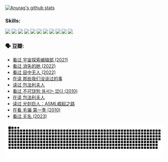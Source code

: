 
[![Anurag's github stats](https://github-readme-stats.vercel.app/api?username=w940853815)](https://github.com/anuraghazra/github-readme-stats)

### Skills:

<code><img height="32" src="https://cdn.jsdelivr.net/npm/simple-icons@v5/icons/python.svg"></code>
<code><img height="32" src="https://cdn.jsdelivr.net/npm/simple-icons@v5/icons/javascript.svg"></code>
<code><img height="32" src="https://cdn.jsdelivr.net/npm/simple-icons@v5/icons/django.svg"></code>
<code><img height="32" src="https://cdn.jsdelivr.net/npm/simple-icons@v5/icons/flask.svg"></code>
<code><img height="32" src="https://cdn.jsdelivr.net/npm/simple-icons@v5/icons/vuetify.svg"></code>
<code><img height="32" src="https://cdn.jsdelivr.net/npm/simple-icons@v5/icons/git.svg"></code>
<code><img height="32" src="https://cdn.jsdelivr.net/npm/simple-icons@v5/icons/docker.svg"></code>
<code><img height="32" src="https://cdn.jsdelivr.net/npm/simple-icons@v5/icons/postgresql.svg"></code>
<code><img height="32" src="https://cdn.jsdelivr.net/npm/simple-icons@v5/icons/elasticsearch.svg"></code>
<code><img height="32" src="https://cdn.jsdelivr.net/npm/simple-icons@v5/icons/macos.svg"></code>
<code><img height="32" src="https://cdn.jsdelivr.net/npm/simple-icons@v5/icons/linux.svg"></code>

### 🗣 豆瓣:

<!-- DOUBAN-ACTIVITIES:START -->
- [看过 宇宙探索编辑部‎ (2021)](https://www.douban.com/people/136069238/status/4303985415/?_i=89502434)
- [看过 消失的她‎ (2022)](https://www.douban.com/people/136069238/status/4303303080/?_i=89502434)
- [看过 目中无人‎ (2022)](https://www.douban.com/people/136069238/status/4302529146/?_i=89502434)
- [在读 那些我们没谈过的事](https://www.douban.com/people/136069238/status/4299558707/?_i=89502434)
- [读过 包法利夫人](https://www.douban.com/people/136069238/status/4299557101/?_i=89502434)
- [看过 不可饶恕 용서는 없다‎ (2010)](https://www.douban.com/people/136069238/status/4295155066/?_i=89502435)
- [在读 包法利夫人](https://www.douban.com/people/136069238/status/4284119119/?_i=89502435)
- [读过 光刻巨人：ASML崛起之路](https://www.douban.com/people/136069238/status/4284118319/?_i=89502435)
- [在看 毛骗 第一季‎ (2010)](https://www.douban.com/people/136069238/status/4283708106/?_i=89502435)
- [看过 无名‎ (2023)](https://www.douban.com/people/136069238/status/4280654210/?_i=89502435)
<!-- DOUBAN-ACTIVITIES:END -->


![Snake animation](https://raw.githubusercontent.com/w940853815/w940853815/output/github-contribution-grid-snake.svg)

<!--
**w940853815/w940853815** is a ✨ _special_ ✨ repository because its `README.md` (this file) appears on your GitHub profile.

Here are some ideas to get you started:

- 🔭 I’m currently working on ...
- 🌱 I’m currently learning ...
- 👯 I’m looking to collaborate on ...
- 🤔 I’m looking for help with ...
- 💬 Ask me about ...
- 📫 How to reach me: ...
- 😄 Pronouns: ...
- ⚡ Fun fact: ...
-->

